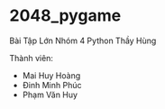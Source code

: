 # 2048_pygame
Bài Tập Lớn Nhóm 4 Python Thầy Hùng

Thành viên:
- Mai Huy Hoàng
- Đinh Minh Phúc
- Phạm Văn Huy
